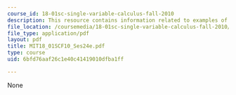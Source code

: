 ```yaml
---
course_id: 18-01sc-single-variable-calculus-fall-2010
description: This resource contains information related to examples of linear approximation.
file_location: /coursemedia/18-01sc-single-variable-calculus-fall-2010/6bfd76aaf26c1e40c41419010dfba1ff_MIT18_01SCF10_Ses24e.pdf
file_type: application/pdf
layout: pdf
title: MIT18_01SCF10_Ses24e.pdf
type: course
uid: 6bfd76aaf26c1e40c41419010dfba1ff

---
```

None